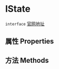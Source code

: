 # IState
`interface` [官网地址](https://microsoft.github.io/monaco-editor/docs.html#interfaces/languages.IState.html)
## 属性 Properties
## 方法 Methods

